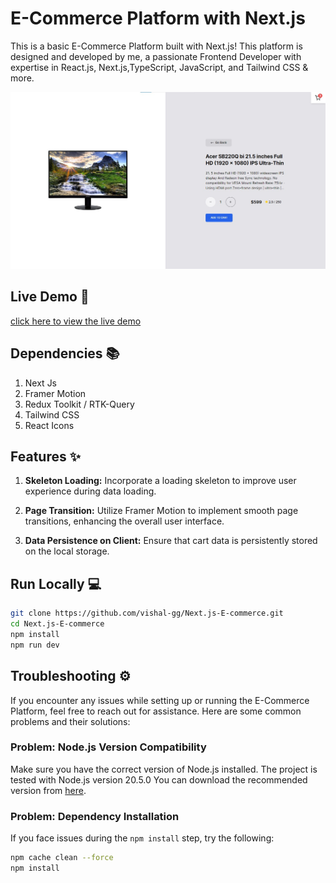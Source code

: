 # E-Commerce Platform with Next.js

 This is a basic E-Commerce Platform built with Next.js! This platform is designed and developed by me, a passionate Frontend Developer with expertise in React.js, Next.js,TypeScript,  JavaScript, and Tailwind CSS & more.


![screenshot of the product page](public/screenshot.jpg)

## Live Demo 🚀
[click here to view the live demo](https://next-js-ecommerceapp.vercel.app)

## Dependencies 📚
1. Next Js
2. Framer Motion
3. Redux Toolkit / RTK-Query
4. Tailwind CSS
5. React Icons

## Features ✨
1. **Skeleton Loading:** Incorporate a loading skeleton to improve user experience during data loading.

2. **Page Transition:** Utilize Framer Motion to implement smooth page transitions, enhancing the overall user interface.

3. **Data Persistence on Client:** Ensure that cart data is persistently stored on the local storage.


## Run Locally 💻

```bash
git clone https://github.com/vishal-gg/Next.js-E-commerce.git
cd Next.js-E-commerce
npm install
npm run dev
```

## Troubleshooting ⚙

If you encounter any issues while setting up or running the E-Commerce Platform, feel free to reach out for assistance. Here are some common problems and their solutions:

### Problem: Node.js Version Compatibility

Make sure you have the correct version of Node.js installed. The project is tested with Node.js version 20.5.0 You can download the recommended version from [here](https://nodejs.org/).

### Problem: Dependency Installation

If you face issues during the `npm install` step, try the following:

```bash
npm cache clean --force
npm install
```